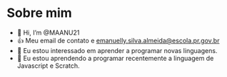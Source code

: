 # Sobre mim
- 👋 Hi, I’m @MAANU21
- 👍 Meu email de contato e emanuelly.silva.almeida@escola.pr.gov.br
- 👀 Eu estou interessado em aprender a programar novas linguagens. 
- 🌱 Eu estou aprendendo a programar recentemente a linguagem de Javascript e Scratch.

